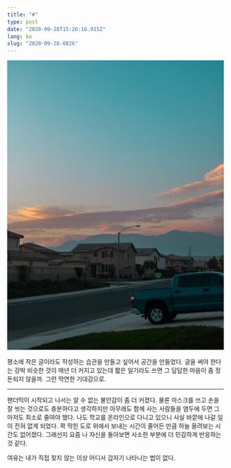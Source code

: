 ```yaml
---
title: "#"
type: post
date: "2020-09-28T15:26:16.915Z"
lang: ko
slug: "2020-09-28-0826"
---
```


![](home.jpg)

평소에 작은 글이라도 작성하는 습관을 만들고 싶어서 공간을 만들었다. 글을 써야 한다는 강박 비슷한 것이 매년 더 커지고 있는데 짧은 일기라도 쓰면 그 답답한 마음이 좀 정돈되지 않을까. 그런 막연한 기대감으로.

---

팬더믹이 시작되고 나서는 알 수 없는 불안감이 좀 더 커졌다. 물론 마스크를 쓰고 손을 잘 씻는 것으로도 충분하다고 생각하지만 아무래도 함께 사는 사람들을 염두에 두면 그마저도 최소로 줄여야 했다. 나도 학교를 온라인으로 다니고 있으니 사실 바깥에 나갈 일이 전혀 없게 되었다. 꽉 막힌 도로 위에서 보내는 시간이 줄어든 만큼 하늘 올려보는 시간도 없어졌다. 그래선지 요즘 나 자신을 돌아보면 사소한 부분에 더 민감하게 반응하는 것 같다.

여유는 내가 직접 찾지 않는 이상 어디서 갑자기 나타나는 법이 없다.